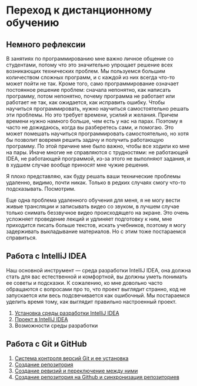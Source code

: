 # Переход к дистанционному обучению

## Немного рефлексии

В занятиях по программированию мне важно личное общение со студентами, потому что это значительно упрощает
решение всех возникающих технических проблем. Мы пользуемся большим количеством сложных программ, и с каждой из
них всегда что-то может пойти не так. Кроме того, само программирование означает постоянное решение проблем:
сначала непонятно, как написать программу, потом непонятно, почему программа не работает или работает не так,
как ожидается, как исправить ошибку. Чтобы научиться программировать, нужно научиться самостоятельно решать
эти проблемы. Но это требует времени, усилий и желания. Причем времени нужно намного больше, чем есть у нас
на парах. Поэтому я часто не дожидаюсь, когда вы разберетесь сами, и помогаю. Это может помешать научиться
программировать самостоятельно, но хотя бы позволит вовремя
решить задачу и получить работающую программу. По этой причине мне было важно, чтобы все ходили ко мне на пары.
Иначе многие не справляются с трудностями: не работающей IDEA, не работающей программой, из-за этого не
выполняют задания, и в худшем случае вообще приносят мне чужие решения.

Я плохо представляю, как буду решать ваши технические проблемы удаленно, видимо, почти никак. Только в редких
случаях смогу что-то подсказывать. Посмотрим.

Еще одна проблема удаленного обучения для меня, я не могу вести живые трансляции и записывать видео со звуком,
в лучшем случае только снимать беззвучное видео происходящего на экране. Это очень усложняет проведение лекций
и удлиняет подготовку к ним, мне приходится писать больше текстов, искать учебников, поэтому я могу задерживать
выкладывание материалов. Но с этим тоже постараемся справиться. 

## Работа с IntelliJ IDEA

Наш основной инструмент — среда разработки IntelliJ IDEA, она должна стать для вас естественной и комфортной,
вы должны уметь понимать ее советы и подсказки. К сожалению, ко мне довольно часто обращаются с вопросами про
то, что проект выглядит странно, код не запускается или весь подсвечивается как ошибочный. Мы постараемся
уделить время тому, как выглядит правильно настроенный проект. 

1. [Установка среды разработки IntelliJ IDEA](intellij-idea-install)
1. [Проект в IntelliJ IDEA](intellij-idea-configure)
1. Возможности среды разработки

## Работа с Git и GitHub

1. [Система контроля версий Git и ее установка](git-install.md)
1. [Создание репозитория](create-repository.md)
1. [Создание ревизий и переключение между ними](revisions.md)
1. [Создание репозитория на Github и синхронизация репозиториев](github-repository.md)
